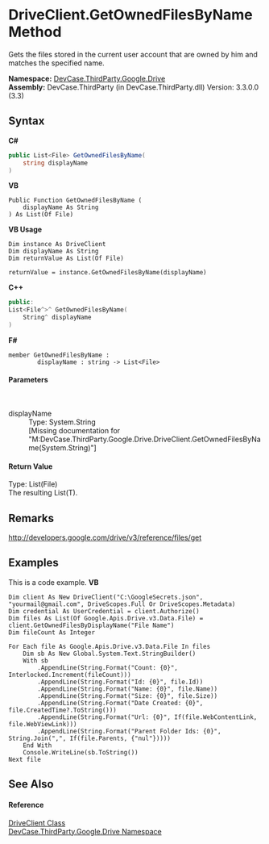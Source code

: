 # DriveClient.GetOwnedFilesByName Method 
 

Gets the files stored in the current user account that are owned by him and matches the specified name.

**Namespace:**&nbsp;<a href="N_DevCase_ThirdParty_Google_Drive">DevCase.ThirdParty.Google.Drive</a><br />**Assembly:**&nbsp;DevCase.ThirdParty (in DevCase.ThirdParty.dll) Version: 3.3.0.0 (3.3)

## Syntax

**C#**<br />
``` C#
public List<File> GetOwnedFilesByName(
	string displayName
)
```

**VB**<br />
``` VB
Public Function GetOwnedFilesByName ( 
	displayName As String
) As List(Of File)
```

**VB Usage**<br />
``` VB Usage
Dim instance As DriveClient
Dim displayName As String
Dim returnValue As List(Of File)

returnValue = instance.GetOwnedFilesByName(displayName)
```

**C++**<br />
``` C++
public:
List<File^>^ GetOwnedFilesByName(
	String^ displayName
)
```

**F#**<br />
``` F#
member GetOwnedFilesByName : 
        displayName : string -> List<File> 

```


#### Parameters
&nbsp;<dl><dt>displayName</dt><dd>Type: System.String<br />\[Missing <param name="displayName"/> documentation for "M:DevCase.ThirdParty.Google.Drive.DriveClient.GetOwnedFilesByName(System.String)"\]</dd></dl>

#### Return Value
Type: List(File)<br />The resulting List(T).

## Remarks
<a href="http://developers.google.com/drive/v3/reference/files/get" target="_blank">http://developers.google.com/drive/v3/reference/files/get</a>

## Examples
This is a code example. 
**VB**<br />
``` VB
Dim client As New DriveClient("C:\GoogleSecrets.json", "yourmail@gmail.com", DriveScopes.Full Or DriveScopes.Metadata)
Dim credential As UserCredential = client.Authorize()
Dim files As List(Of Google.Apis.Drive.v3.Data.File) = client.GetOwnedFilesByDisplayName("File Name")
Dim fileCount As Integer

For Each file As Google.Apis.Drive.v3.Data.File In files
    Dim sb As New Global.System.Text.StringBuilder()
    With sb
        .AppendLine(String.Format("Count: {0}", Interlocked.Increment(fileCount)))
        .AppendLine(String.Format("Id: {0}", file.Id))
        .AppendLine(String.Format("Name: {0}", file.Name))
        .AppendLine(String.Format("Size: {0}", file.Size))
        .AppendLine(String.Format("Date Created: {0}", file.CreatedTime?.ToString()))
        .AppendLine(String.Format("Url: {0}", If(file.WebContentLink, file.WebViewLink)))
        .AppendLine(String.Format("Parent Folder Ids: {0}", String.Join(",", If(file.Parents, {"nul"}))))
    End With
    Console.WriteLine(sb.ToString())
Next file
```


## See Also


#### Reference
<a href="T_DevCase_ThirdParty_Google_Drive_DriveClient">DriveClient Class</a><br /><a href="N_DevCase_ThirdParty_Google_Drive">DevCase.ThirdParty.Google.Drive Namespace</a><br />